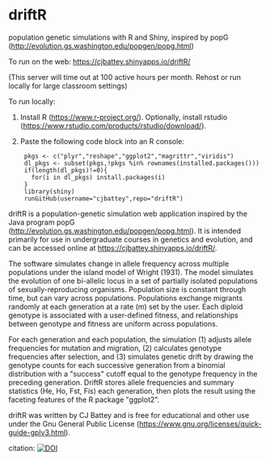 # driftR
population genetic simulations with R and Shiny, inspired by popG (http://evolution.gs.washington.edu/popgen/popg.html)

To run on the web: 
https://cjbattey.shinyapps.io/driftR/

(This server will time out at 100 active hours per month. Rehost or run locally for large classroom settings)

To run locally: 

1. Install R (https://www.r-project.org/). Optionally, install rstudio (https://www.rstudio.com/products/rstudio/download/).

2. Paste the following code block into an R console: 

        pkgs <- c("plyr","reshape","ggplot2","magrittr","viridis")
        dl_pkgs <- subset(pkgs,!pkgs %in% rownames(installed.packages()))
        if(length(dl_pkgs)!=0){
          for(i in dl_pkgs) install.packages(i)
        }
        library(shiny)
        runGitHub(username="cjbattey",repo="driftR")


driftR is a population-genetic simulation web application inspired by the Java program popG (http://evolution.gs.washington.edu/popgen/popg.html). It is intended primarily for use in undergraduate courses in genetics and evolution, and can be accessed online at https://cjbattey.shinyapps.io/driftR/. 

The software simulates change in allele frequency across multiple populations under the island model of Wright (1931). The model simulates the evolution of one bi-allelic locus in a set of partially isolated populations of sexually-reproducing organisms. Population size is constant through time, but can vary across populations. Populations exchange migrants randomly at each generation at a rate (m) set by the user. Each diploid genotype is associated with a user-defined fitness, and relationships between genotype and fitness are uniform across populations.

For each generation and each population, the simulation (1) adjusts allele frequencies for mutation and migration, (2) calculates genotype frequencies after selection, and (3) simulates genetic drift by drawing the genotype counts for each successive generation from a binomial distribution with a "success" cutoff equal to the genotype frequency in the preceding generation. DriftR stores allele frequencies and summary statistics (He, Ho, Fst, Fis) each generation, then plots the result using the faceting features of the R package "ggplot2". 

driftR was written by CJ Battey and is free for educational and other use under the Gnu General Public License (https://www.gnu.org/licenses/quick-guide-gplv3.html). 

citation: <a href="https://zenodo.org/badge/latestdoi/74150401"><img src="https://zenodo.org/badge/74150401.svg" alt="DOI"></a>
